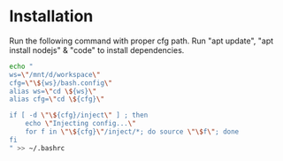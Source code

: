 # Installation

Run the following command with proper cfg path.
Run "apt update", "apt install nodejs" & "code" to install dependencies.

```bash
echo "
ws=\"/mnt/d/workspace\"
cfg=\"\${ws}/bash.config\"
alias ws=\"cd \${ws}\"
alias cfg=\"cd \${cfg}\"

if [ -d \"\${cfg}/inject\" ] ; then
	echo \"Injecting config...\"
	for f in \"\${cfg}\"/inject/*; do source \"\$f\"; done
fi
" >> ~/.bashrc
```

